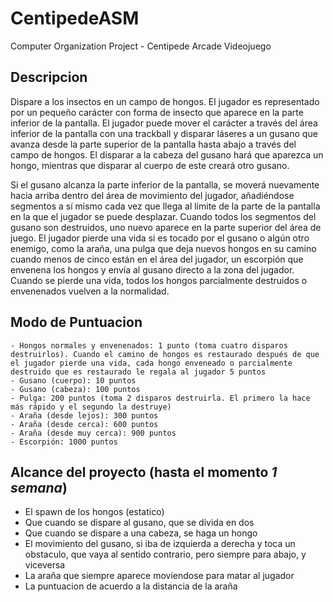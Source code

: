 # CentipedeASM
Computer Organization Project - Centipede Arcade Videojuego

## Descripcion

Dispare a los insectos en un campo de hongos. El jugador es representado por un pequeño carácter con forma de insecto que aparece en la parte inferior de la pantalla. El jugador puede mover el carácter a través del área inferior de la pantalla con una trackball y disparar láseres a un gusano que avanza desde la parte superior de la pantalla hasta abajo a través del campo de hongos. El disparar a la cabeza del gusano hará que aparezca un hongo, mientras que disparar al cuerpo de este creará otro gusano.

Si el gusano alcanza la parte inferior de la pantalla, se moverá nuevamente hacia arriba dentro del área de movimiento del jugador, añadiéndose segmentos a sí mismo cada vez que llega al límite de la parte de la pantalla en la que el jugador se puede desplazar. Cuando todos los segmentos del gusano son destruidos, uno nuevo aparece en la parte superior del área de juego. El jugador pierde una vida si es tocado por el gusano o algún otro enemigo, como la araña, una pulga que deja nuevos hongos en su camino cuando menos de cinco están en el área del jugador, un escorpión que envenena los hongos y envía al gusano directo a la zona del jugador. Cuando se pierde una vida, todos los hongos parcialmente destruidos o envenenados vuelven a la normalidad. 

## Modo de Puntuacion

    - Hongos normales y envenenados: 1 punto (toma cuatro disparos destruirlos). Cuando el camino de hongos es restaurado después de que el jugador pierde una vida, cada hongo enveneado o parcialmente destruido que es restaurado le regala al jugador 5 puntos
    - Gusano (cuerpo): 10 puntos
    - Gusano (cabeza): 100 puntos
    - Pulga: 200 puntos (toma 2 disparos destruirla. El primero la hace más rápido y el segundo la destruye)
    - Araña (desde lejos): 300 puntos
    - Araña (desde cerca): 600 puntos
    - Araña (desde muy cerca): 900 puntos
    - Escorpión: 1000 puntos


## Alcance del proyecto (hasta el momento *1 semana*)

- El spawn de los hongos (estatico)
- Que cuando se dispare al gusano, que se divida en dos
- Que cuando se dispare a una cabeza, se haga un hongo
- El movimiento del gusano, si iba de izquierda a derecha y toca un obstaculo, que vaya al sentido contrario, pero siempre para             abajo, y viceversa
- La araña que siempre aparece moviendose para matar al jugador
- La puntuacion de acuerdo a la distancia de la araña

